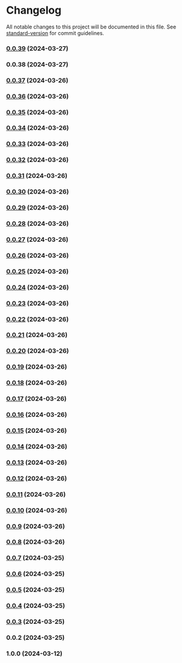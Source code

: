 # Changelog

All notable changes to this project will be documented in this file. See [standard-version](https://github.com/conventional-changelog/standard-version) for commit guidelines.

### [0.0.39](https://github.com/dzsdbsdxq/dz-ts-template/compare/v0.0.38...v0.0.39) (2024-03-27)

### 0.0.38 (2024-03-27)

### [0.0.37](https://github.com/dzsdbsdxq/dz-ts-template/compare/v0.0.36...v0.0.37) (2024-03-26)

### [0.0.36](https://github.com/dzsdbsdxq/dz-ts-template/compare/v0.0.35...v0.0.36) (2024-03-26)

### [0.0.35](https://github.com/dzsdbsdxq/dz-ts-template/compare/v0.0.34...v0.0.35) (2024-03-26)

### [0.0.34](https://github.com/dzsdbsdxq/dz-ts-template/compare/v0.0.33...v0.0.34) (2024-03-26)

### [0.0.33](https://github.com/dzsdbsdxq/dz-ts-template/compare/v0.0.32...v0.0.33) (2024-03-26)

### [0.0.32](https://github.com/dzsdbsdxq/dz-ts-template/compare/v0.0.31...v0.0.32) (2024-03-26)

### [0.0.31](https://github.com/dzsdbsdxq/dz-ts-template/compare/v0.0.30...v0.0.31) (2024-03-26)

### [0.0.30](https://github.com/dzsdbsdxq/dz-ts-template/compare/v0.0.29...v0.0.30) (2024-03-26)

### [0.0.29](https://github.com/dzsdbsdxq/dz-ts-template/compare/v0.0.28...v0.0.29) (2024-03-26)

### [0.0.28](https://github.com/dzsdbsdxq/dz-ts-template/compare/v0.0.27...v0.0.28) (2024-03-26)

### [0.0.27](https://github.com/dzsdbsdxq/dz-ts-template/compare/v0.0.26...v0.0.27) (2024-03-26)

### [0.0.26](https://github.com/dzsdbsdxq/dz-ts-template/compare/v0.0.25...v0.0.26) (2024-03-26)

### [0.0.25](https://github.com/dzsdbsdxq/dz-ts-template/compare/v0.0.24...v0.0.25) (2024-03-26)

### [0.0.24](https://github.com/dzsdbsdxq/dz-ts-template/compare/v0.0.23...v0.0.24) (2024-03-26)

### [0.0.23](https://github.com/dzsdbsdxq/dz-ts-template/compare/v0.0.22...v0.0.23) (2024-03-26)

### [0.0.22](https://github.com/dzsdbsdxq/dz-ts-template/compare/v0.0.21...v0.0.22) (2024-03-26)

### [0.0.21](https://github.com/dzsdbsdxq/dz-ts-template/compare/v0.0.20...v0.0.21) (2024-03-26)

### [0.0.20](https://github.com/dzsdbsdxq/dz-ts-template/compare/v0.0.19...v0.0.20) (2024-03-26)

### [0.0.19](https://github.com/dzsdbsdxq/dz-ts-template/compare/v0.0.18...v0.0.19) (2024-03-26)

### [0.0.18](https://github.com/dzsdbsdxq/dz-ts-template/compare/v0.0.17...v0.0.18) (2024-03-26)

### [0.0.17](https://github.com/dzsdbsdxq/dz-ts-template/compare/v0.0.16...v0.0.17) (2024-03-26)

### [0.0.16](https://github.com/dzsdbsdxq/dz-ts-template/compare/v0.0.15...v0.0.16) (2024-03-26)

### [0.0.15](https://github.com/dzsdbsdxq/dz-ts-template/compare/v0.0.14...v0.0.15) (2024-03-26)

### [0.0.14](https://github.com/dzsdbsdxq/dz-ts-template/compare/v0.0.13...v0.0.14) (2024-03-26)

### [0.0.13](https://github.com/dzsdbsdxq/dz-ts-template/compare/v0.0.12...v0.0.13) (2024-03-26)

### [0.0.12](https://github.com/dzsdbsdxq/dz-ts-template/compare/v0.0.11...v0.0.12) (2024-03-26)

### [0.0.11](https://github.com/dzsdbsdxq/dz-ts-template/compare/v0.0.10...v0.0.11) (2024-03-26)

### [0.0.10](https://github.com/dzsdbsdxq/dz-ts-template/compare/v0.0.9...v0.0.10) (2024-03-26)

### [0.0.9](https://github.com/dzsdbsdxq/dz-ts-template/compare/v0.0.8...v0.0.9) (2024-03-26)

### [0.0.8](https://github.com/dzsdbsdxq/dz-ts-template/compare/v0.0.7...v0.0.8) (2024-03-26)

### [0.0.7](https://github.com/dzsdbsdxq/dz-ts-template/compare/v0.0.6...v0.0.7) (2024-03-25)

### [0.0.6](https://github.com/dzsdbsdxq/dz-ts-template/compare/v0.0.5...v0.0.6) (2024-03-25)

### [0.0.5](https://github.com/dzsdbsdxq/dz-ts-template/compare/v0.0.4...v0.0.5) (2024-03-25)

### [0.0.4](https://github.com/dzsdbsdxq/dz-ts-template/compare/v0.0.3...v0.0.4) (2024-03-25)

### [0.0.3](https://github.com/dzsdbsdxq/dz-ts-template/compare/v0.0.2...v0.0.3) (2024-03-25)

### 0.0.2 (2024-03-25)

### 1.0.0 (2024-03-12)
